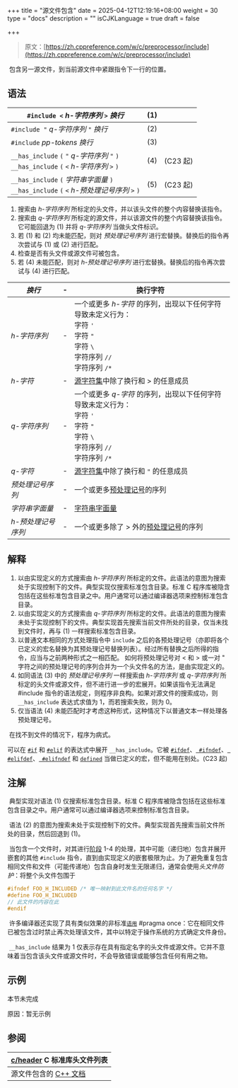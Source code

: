 +++
title = "源文件包含"
date = 2025-04-12T12:19:16+08:00
weight = 30
type = "docs"
description = ""
isCJKLanguage = true
draft = false

+++

> 原文：[https://zh.cppreference.com/w/c/preprocessor/include](https://zh.cppreference.com/w/c/preprocessor/include)

​	包含另一源文件，到当前源文件中紧跟指令下一行的位置。

## 语法

| `#include <` *h-字符序列* `>` *换行*                         | (1)  |          |
| ------------------------------------------------------------ | ---- | -------- |
| `#include "` *q-字符序列* `"` *换行*                         | (2)  |          |
| `#include` *pp-tokens* *换行*                                | (3)  |          |
| `__has_include` `(` `"` *q-字符序列* `"` `)` <br />`__has_include` `(` `<` *h-字符序列* `>` `)` | (4)  | (C23 起) |
| `__has_include` `(` *字符串字面量* `)` <br />`__has_include` `(` `<` *h-预处理记号序列* `>` `)` | (5)  | (C23 起) |

1) 搜索由 *h-字符序列* 所标定的头文件，并以该头文件的整个内容替换该指令。
2) 搜索由 *q-字符序列* 所标定的源文件，并以该源文件的整个内容替换该指令。它可能回退为 (1) 并将 *q-字符序列* 当做头文件标识。
3) 若 (1) 和 (2) 均未能匹配，则对 *预处理记号序列* 进行宏替换。替换后的指令再次尝试与 (1) 或 (2) 进行匹配。
4) 检查是否有头文件或源文件可被包含。
5) 若 (4) 未能匹配，则对 *h-预处理记号序列* 进行宏替换。替换后的指令再次尝试与 (4) 进行匹配。

| *换行*             | -    | 换行字符                                                     |
| ------------------ | ---- | ------------------------------------------------------------ |
| *h-字符序列*       | -    | 一个或更多 *h-字符* 的序列，出现以下任何字符导致未定义行为：<br />字符 `'`<br />字符 `"`<br />字符 `\` <br />字符序列 `//`<br />字符序列 `/*` |
| *h-字符*           | -    | [源字符集](https://zh.cppreference.com/w/c/language/translation_phases#.E9.98.B6.E6.AE.B5_5)中除了换行和 > 的任意成员 |
| *q-字符序列*       | -    | 一个或更多 *q-字符* 的序列，出现以下任何字符导致未定义行为：<br />字符 `'`<br />字符 `"`<br />字符 `\` <br />字符序列 `//`<br />字符序列 `/*` |
| *q-字符*           | -    | [源字符集](https://zh.cppreference.com/w/c/language/translation_phases#.E9.98.B6.E6.AE.B5_5)中除了换行和 `"` 的任意成员 |
| *预处理记号序列*   | -    | 一个或更多[预处理记号](https://zh.cppreference.com/w/c/language/translation_phases#.E9.98.B6.E6.AE.B5_3)的序列 |
| *字符串字面量*     | -    | [字符串字面量](https://zh.cppreference.com/w/c/language/string_literal) |
| *h-预处理记号序列* | -    | 一个或更多除了 > 外的[预处理记号](https://zh.cppreference.com/w/c/language/translation_phases#.E9.98.B6.E6.AE.B5_3)的序列 |

## 解释

1) 以由实现定义的方式搜索由 *h-字符序列* 所标定的文件。此语法的意图为搜索处于实现控制下的文件。典型实现仅搜索标准包含目录。标准 C 程序库被隐含包括在这些标准包含目录之中。用户通常可以通过编译器选项来控制标准包含目录。
2) 以由实现定义的方式搜索由 *q-字符序列* 所标定的文件。此语法的意图为搜索未处于实现控制下的文件。典型实现首先搜索当前文件所处的目录，仅当未找到文件时，再与 (1) 一样搜索标准包含目录。
3) 以普通文本相同的方式处理指令中 `include` 之后的各预处理记号（亦即将各个已定义的宏名替换为其预处理记号替换列表）。经过所有替换之后所得的指令，应当与之前两种形式之一相匹配。 如何将预处理记号对 < 和 > 或一对 " 字符之间的预处理记号的序列合并为一个头文件名的方法，是由实现定义的。
4) 如同语法 (3) 中的 *预处理记号序列* 一样搜索由 *h-字符序列* 或 *q-字符序列* 所标定的头文件或源文件，但不进行进一步的宏展开。如果该指令无法满足 #include 指令的语法规定，则程序非良构。如果对源文件的搜索成功，则 `__has_include` 表达式求值为 1，而若搜索失败，则为 ​0​。
5) 仅当语法 (4) 未能匹配时才考虑这种形式，这种情况下以普通文本一样处理各预处理记号。

​	在找不到文件的情况下，程序为病式。

可以在 [`#if`](https://zh.cppreference.com/w/c/preprocessor/conditional) 和 [`#elif`](https://zh.cppreference.com/w/c/preprocessor/conditional) 的表达式中展开 `__has_include`。它被 [`#ifdef`](https://zh.cppreference.com/w/c/preprocessor/conditional)、[` #ifndef`](https://zh.cppreference.com/w/c/preprocessor/conditional)、[` #elifdef`](https://zh.cppreference.com/w/c/preprocessor/conditional)、[` #elifndef`](https://zh.cppreference.com/w/c/preprocessor/conditional) 和 [`defined`](https://zh.cppreference.com/w/c/preprocessor/conditional) 当做已定义的宏，但不能用在别处。(C23 起)

## 注解

​	典型实现对语法 (1) 仅搜索标准包含目录。标准 C 程序库被隐含包括在这些标准包含目录之中。用户通常可以通过编译器选项来控制标准包含目录。

​	语法 (2) 的意图为搜索未处于实现控制下的文件。典型实现首先搜索当前文件所处的目录，然后回退到 (1)。

​	当包含一个文件时，对其进行[阶段](https://zh.cppreference.com/w/c/language/translation_phases) 1-4 的处理，其中可能（递归地）包含并展开嵌套的其他 `#include` 指令，直到由实现定义的嵌套极限为止。为了避免重复包含相同文件和文件（可能传递地）包含自身时发生无限递归，通常会使用*头文件防护*：将整个头文件包围于

```c
#ifndef FOO_H_INCLUDED /* 唯一映射到此文件名的任何名字 */
#define FOO_H_INCLUDED
// 此文件的内容在此
#endif
```

​	许多编译器还实现了具有类似效果的非标准[`语用`](https://zh.cppreference.com/w/c/preprocessor/impl) #pragma once：它在相同文件已被包含过时禁止再次处理该文件，其中以特定于操作系统的方式确定文件身份。

​	`__has_include` 结果为 1 仅表示存在具有指定名字的头文件或源文件。它并不意味着当包含该头文件或源文件时，不会导致错误或能够包含任何有用之物。

## 示例

本节未完成 

原因：暂无示例

## 参阅

| [c/header](https://zh.cppreference.com/w/c/header) C 标准库头文件列表 |
| ------------------------------------------------------------ |
| 源文件包含的 [C++ 文档](https://zh.cppreference.com/w/cpp/preprocessor/include) |